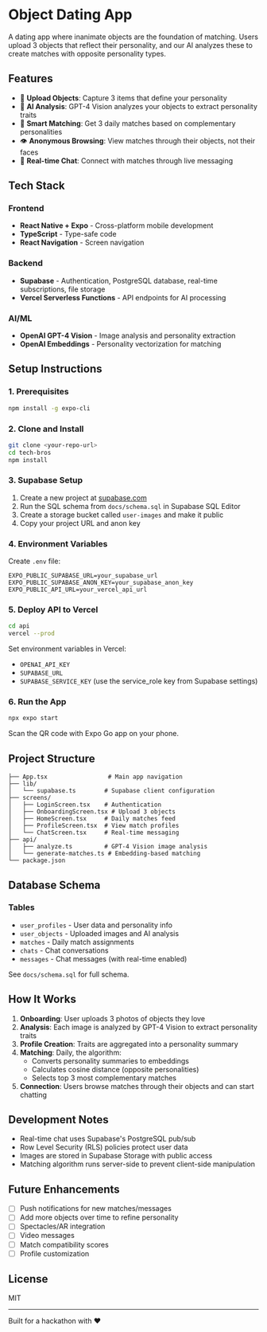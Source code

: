 # Object Dating App

A dating app where inanimate objects are the foundation of matching. Users upload 3 objects that reflect their personality, and our AI analyzes these to create matches with opposite personality types.

## Features

- 📸 **Upload Objects**: Capture 3 items that define your personality
- 🤖 **AI Analysis**: GPT-4 Vision analyzes your objects to extract personality traits
- 💝 **Smart Matching**: Get 3 daily matches based on complementary personalities
- 👁️ **Anonymous Browsing**: View matches through their objects, not their faces
- 💬 **Real-time Chat**: Connect with matches through live messaging

## Tech Stack

### Frontend
- **React Native + Expo** - Cross-platform mobile development
- **TypeScript** - Type-safe code
- **React Navigation** - Screen navigation

### Backend
- **Supabase** - Authentication, PostgreSQL database, real-time subscriptions, file storage
- **Vercel Serverless Functions** - API endpoints for AI processing

### AI/ML
- **OpenAI GPT-4 Vision** - Image analysis and personality extraction
- **OpenAI Embeddings** - Personality vectorization for matching

## Setup Instructions

### 1. Prerequisites
```bash
npm install -g expo-cli
```

### 2. Clone and Install
```bash
git clone <your-repo-url>
cd tech-bros
npm install
```

### 3. Supabase Setup

1. Create a new project at [supabase.com](https://supabase.com)
2. Run the SQL schema from `docs/schema.sql` in Supabase SQL Editor
3. Create a storage bucket called `user-images` and make it public
4. Copy your project URL and anon key

### 4. Environment Variables

Create `.env` file:
```env
EXPO_PUBLIC_SUPABASE_URL=your_supabase_url
EXPO_PUBLIC_SUPABASE_ANON_KEY=your_supabase_anon_key
EXPO_PUBLIC_API_URL=your_vercel_api_url
```

### 5. Deploy API to Vercel

```bash
cd api
vercel --prod
```

Set environment variables in Vercel:
- `OPENAI_API_KEY`
- `SUPABASE_URL`
- `SUPABASE_SERVICE_KEY` (use the service_role key from Supabase settings)

### 6. Run the App

```bash
npx expo start
```

Scan the QR code with Expo Go app on your phone.

## Project Structure

```
├── App.tsx                 # Main app navigation
├── lib/
│   └── supabase.ts        # Supabase client configuration
├── screens/
│   ├── LoginScreen.tsx    # Authentication
│   ├── OnboardingScreen.tsx # Upload 3 objects
│   ├── HomeScreen.tsx     # Daily matches feed
│   ├── ProfileScreen.tsx  # View match profiles
│   └── ChatScreen.tsx     # Real-time messaging
├── api/
│   ├── analyze.ts         # GPT-4 Vision image analysis
│   └── generate-matches.ts # Embedding-based matching
└── package.json
```

## Database Schema

### Tables
- `user_profiles` - User data and personality info
- `user_objects` - Uploaded images and AI analysis
- `matches` - Daily match assignments
- `chats` - Chat conversations
- `messages` - Chat messages (with real-time enabled)

See `docs/schema.sql` for full schema.

## How It Works

1. **Onboarding**: User uploads 3 photos of objects they love
2. **Analysis**: Each image is analyzed by GPT-4 Vision to extract personality traits
3. **Profile Creation**: Traits are aggregated into a personality summary
4. **Matching**: Daily, the algorithm:
   - Converts personality summaries to embeddings
   - Calculates cosine distance (opposite personalities)
   - Selects top 3 most complementary matches
5. **Connection**: Users browse matches through their objects and can start chatting

## Development Notes

- Real-time chat uses Supabase's PostgreSQL pub/sub
- Row Level Security (RLS) policies protect user data
- Images are stored in Supabase Storage with public access
- Matching algorithm runs server-side to prevent client-side manipulation

## Future Enhancements

- [ ] Push notifications for new matches/messages
- [ ] Add more objects over time to refine personality
- [ ] Spectacles/AR integration
- [ ] Video messages
- [ ] Match compatibility scores
- [ ] Profile customization

## License

MIT

---

Built for a hackathon with ❤️
